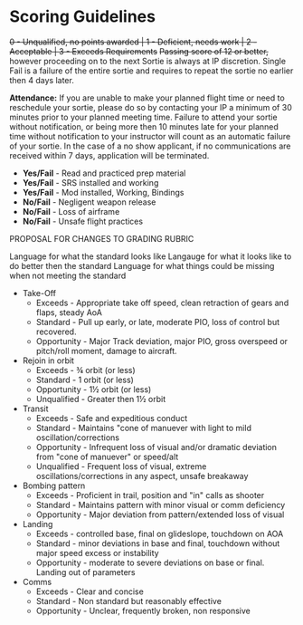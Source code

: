 # Scoring Guidelines
~~0 - Unqualified, no points awarded | 1 - Deficient, needs work | 2 - Acceptable | 3 - Exceeds Requirements~~
~~Passing score of 12 or better,~~ however proceeding on to the next Sortie is always at IP discretion.
Single Fail is a failure of the entire sortie and requires to repeat the sortie no earlier then 4 days later.

**Attendance:** If you are unable to make your planned flight time or need to reschedule your sortie, please do so by contacting your IP a minimum of 30 minutes prior to your planned meeting time. Failure to attend your sortie without notification, or being more then 10 minutes late for your planned time without notification to your instructor will count as an automatic failure of your sortie. In the case of a no show applicant, if no communications are received within 7 days, application will be terminated.

- **Yes/Fail** - Read and practiced prep material 
- **Yes/Fail** - SRS installed and working 
- **Yes/Fail** - Mod installed, Working, Bindings 
- **No/Fail** - Negligent weapon release
- **No/Fail** - Loss of airframe
- **No/Fail** - Unsafe flight practices

PROPOSAL FOR CHANGES TO GRADING RUBRIC

Language for what the standard looks like
Langauge for what it looks like to do better then the standard
Language for what things could be missing when not meeting the standard

- Take-Off 
  - Exceeds - Appropriate take off speed, clean retraction of gears and flaps, steady AoA
  - Standard - Pull up early, or late, moderate PIO, loss of control but recovered.
  - Opportunity - Major Track deviation, major PIO, gross overspeed or pitch/roll moment, damage to aircraft.
- Rejoin in orbit
  - Exceeds - ¾ orbit (or less)
  - Standard - 1 orbit (or less)
  - Opportunity - 1½ orbit (or less)
  - Unqualified - Greater then 1½ orbit
- Transit
  - Exceeds - Safe and expeditious conduct
  - Standard - Maintains "cone of manuever with light to mild oscillation/corrections
  - Opportunity - Infrequent loss of visual and/or dramatic deviation from "cone of manuever" or speed/alt
  - Unqualified - Frequent loss of visual, extreme oscillations/corrections in any aspect, unsafe breakaway
- Bombing pattern
  - Exceeds - Proficient in trail, position and "in" calls as shooter
  - Standard - Maintains pattern with minor visual or comm deficiency
  - Opportunity - Major deviation from pattern/extended loss of visual
- Landing
  - Exceeds - controlled base, final on glideslope, touchdown on AOA
  - Standard - minor deviations in base and final, touchdown without major speed excess or instability
  - Opportunity - moderate to severe deviations on base or final. Landing out of parameters
- Comms
  - Exceeds - Clear and concise
  - Standard - Non standard but reasonably effective
  - Opportunity - Unclear, frequently broken, non responsive

